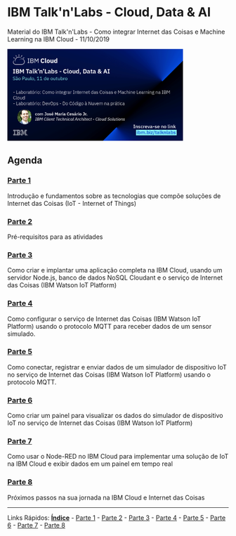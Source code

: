 # IBM Talk'n'Labs - Cloud, Data & AI
Material do IBM Talk'n'Labs - Como integrar Internet das Coisas e Machine Learning na IBM Cloud - 11/10/2019

<img src="https://github.com/cesariojr/cogiot/blob/master/images/jose_cesario_v2.png" width="400">

## Agenda

### [Parte 1](/content/intro.md)
Introdução e fundamentos sobre as tecnologias que compõe soluções de Internet das Coisas (IoT - Internet of Things)

### [Parte 2](/content/prereq.md)
Pré-requisitos para as atividades

### [Parte 3](/content/boilerplate.md)
Como criar e implantar uma aplicação completa na IBM Cloud, usando um servidor Node.js, banco de dados NoSQL Cloudant e o serviço de Internet das Coisas (IBM Watson IoT Platform)

### [Parte 4](/content/platform.md)
Como configurar o serviço de Internet das Coisas (IBM Watson IoT Platform) usando o protocolo MQTT para receber dados de um sensor simulado.

### [Parte 5](/content/device.md)
Como conectar, registrar e enviar dados de um simulador de dispositivo IoT no serviço de Internet das Coisas (IBM Watson IoT Platform) usando o protocolo MQTT.

### [Parte 6](/content/view.md)
Como criar um painel para visualizar os dados do simulador de dispositivo IoT no serviço de Internet das Coisas (IBM Watson IoT Platform)

### [Parte 7](/content/nodered.md)
Como usar o Node-RED no IBM Cloud para implementar uma solução de IoT na IBM Cloud e exibir dados em um painel em tempo real

### [Parte 8](/content/next.md)
Próximos passos na sua jornada na IBM Cloud e Internet das Coisas

***
Links Rápidos:
**[Índice](https://github.com/cesariojr/iotmeetup/)** - [Parte 1](/content/intro.md) - [Parte 2](/content/prereq.md) - [Parte 3](/content/boilerplate.md) - [Parte 4](/content/platform.md) - [Parte 5](/content/device.md) - [Parte 6](/content/view.md) - [Parte 7](/content/nodered.md) - [Parte 8](/content/next.md)
